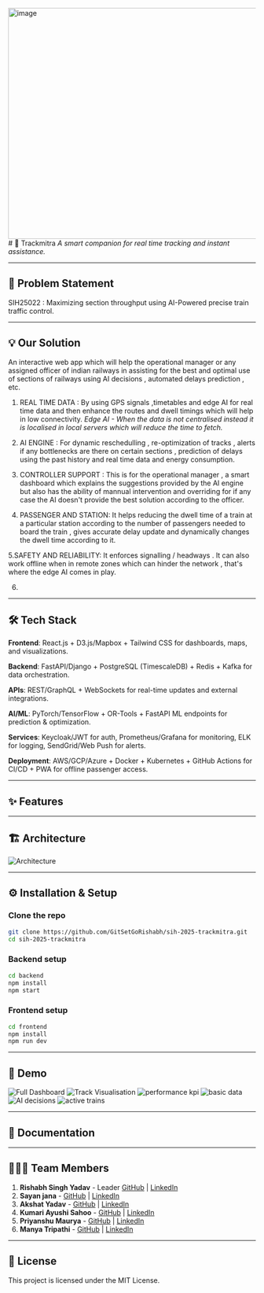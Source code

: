 <img width="1848" height="470" alt="image" src="https://github.com/user-attachments/assets/94c23f8c-94ee-4081-ace7-789b26d7c992" /># 🚀 Trackmitra
_A smart companion for real time tracking and instant assistance._

---

## 📌 Problem Statement
SIH25022 : Maximizing section throughput using AI-Powered precise train traffic control.

---

## 💡 Our Solution
An interactive web app which will help the operational manager or any assigned officer of indian railways in assisting for the best and optimal use of sections of railways using AI decisions , automated delays prediction , etc. 

1. REAL TIME DATA : By using GPS signals ,timetables and edge AI for real time data and then enhance the routes and dwell timings which will help in low connectivity.
_Edge AI - When the data is not centralised instead it is localised in local servers which will reduce the time to fetch._

2. AI ENGINE : For dynamic reschedulling , re-optimization of tracks , alerts if any bottlenecks are there on certain sections , prediction of delays using the past history and real time data and energy consumption.

3. CONTROLLER SUPPORT : This is for the operational manager , a smart dashboard which explains the suggestions provided by the AI engine but also has the ability of mannual intervention and overriding for if any case the AI doesn't provide the best solution according to the officer.

4. PASSENGER AND STATION: It helps reducing the dwell time of a train at a particular station according to the number of passengers needed to board the train , gives accurate delay update and dynamically changes the dwell time according to it.

5.SAFETY AND RELIABILITY: It enforces signalling / headways . It can also work offline when in remote zones which can hinder the network , that's where the edge AI comes in play.

6.


---

## 🛠️ Tech Stack  
**Frontend**: React.js + D3.js/Mapbox + Tailwind CSS for dashboards, maps, and visualizations.

**Backend**: FastAPI/Django + PostgreSQL (TimescaleDB) + Redis + Kafka for data orchestration.

**APIs**: REST/GraphQL + WebSockets for real-time updates and external integrations.

**AI/ML**: PyTorch/TensorFlow + OR-Tools + FastAPI ML endpoints for prediction & optimization.

**Services**: Keycloak/JWT for auth, Prometheus/Grafana for monitoring, ELK for logging, SendGrid/Web Push for alerts.

**Deployment**: AWS/GCP/Azure + Docker + Kubernetes + GitHub Actions for CI/CD + PWA for offline passenger access.

---

## ✨ Features
   

---

## 🏗️ Architecture 
![Architecture](assets/architecture.png)

---

## ⚙️ Installation & Setup  

### Clone the repo  
```bash
git clone https://github.com/GitSetGoRishabh/sih-2025-trackmitra.git
cd sih-2025-trackmitra
```

### Backend setup
```bash
cd backend
npm install
npm start
```

### Frontend setup
```bash
cd frontend
npm install
npm run dev
```

---

## 📱 Demo
![Full Dashboard](assets/dashboard.png) 
![Track Visualisation ](assets/trackvisualisation.jpg)
![performance kpi](assets/performancekpi.jpg) 
![basic data](assets/basicdata.jpg)
![AI decisions](assets/aidecisions.jpg)
![active trains](assets/activetrains.jpg)

---

## 📑 Documentation

---


## 👨‍👩‍👧 Team Members
1. **Rishabh Singh Yadav** - Leader [GitHub](https://github.com/GitSetGoRishabh) | [LinkedIn](https://linkedin.com/in/rishabhsinghyadav0208)
2. **Sayan jana** - [GitHub](https://github.com/httpssayan) | [LinkedIn](https://linkedin.com/in/sayan-jana-1267b8314)
3. **Akshat Yadav** - [GitHub](https://github.com/alias-codes) | [LinkedIn](https://linkedin.com/in/akshat-yadav-240467330)
4. **Kumari Ayushi Sahoo** - [GitHub](https://github.com/ayushisahoo22) | [LinkedIn](https://linkedin.com/in/ayushi-sahoo-539652341)
5. **Priyanshu Maurya** - [GitHub](https://github.com/Priyanshu1617Maurya) | [LinkedIn](https://linkedin.com/in/priyanshu-maurya-68442833b)
6. **Manya Tripathi** - [GitHub](https://github.com/manyat00) | [LinkedIn](https://linkedin.com/in/manya-tripathi-46704a303)

---

## 📜 License
This project is licensed under the MIT License.

